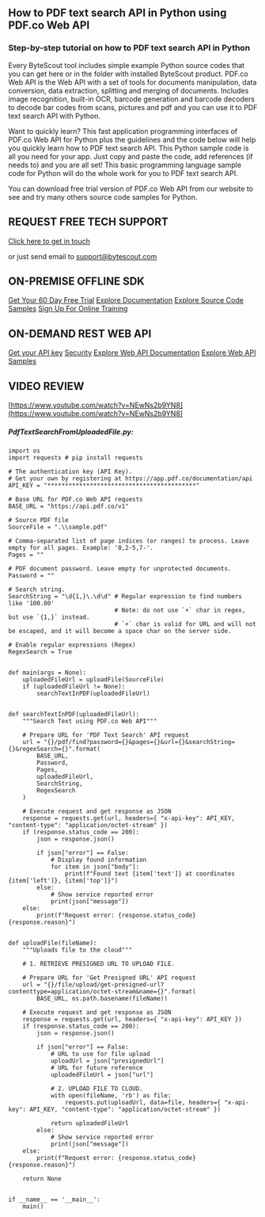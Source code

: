 ## How to PDF text search API in Python using PDF.co Web API

### Step-by-step tutorial on how to PDF text search API in Python

Every ByteScout tool includes simple example Python source codes that you can get here or in the folder with installed ByteScout product. PDF.co Web API is the Web API with a set of tools for documents manipulation, data conversion, data extraction, splitting and merging of documents. Includes image recognition, built-in OCR, barcode generation and barcode decoders to decode bar codes from scans, pictures and pdf and you can use it to PDF text search API with Python.

Want to quickly learn? This fast application programming interfaces of PDF.co Web API for Python plus the guidelines and the code below will help you quickly learn how to PDF text search API. This Python sample code is all you need for your app. Just copy and paste the code, add references (if needs to) and you are all set! This basic programming language sample code for Python will do the whole work for you to PDF text search API.

You can download free trial version of PDF.co Web API from our website to see and try many others source code samples for Python.

## REQUEST FREE TECH SUPPORT

[Click here to get in touch](https://bytescout.zendesk.com/hc/en-us/requests/new?subject=PDF.co%20Web%20API%20Question)

or just send email to [support@bytescout.com](mailto:support@bytescout.com?subject=PDF.co%20Web%20API%20Question) 

## ON-PREMISE OFFLINE SDK 

[Get Your 60 Day Free Trial](https://bytescout.com/download/web-installer?utm_source=github-readme)
[Explore Documentation](https://bytescout.com/documentation/index.html?utm_source=github-readme)
[Explore Source Code Samples](https://github.com/bytescout/ByteScout-SDK-SourceCode/)
[Sign Up For Online Training](https://academy.bytescout.com/)


## ON-DEMAND REST WEB API

[Get your API key](https://app.pdf.co/signup?utm_source=github-readme)
[Security](https://pdf.co/security)
[Explore Web API Documentation](https://apidocs.pdf.co?utm_source=github-readme)
[Explore Web API Samples](https://github.com/bytescout/ByteScout-SDK-SourceCode/tree/master/PDF.co%20Web%20API)

## VIDEO REVIEW

[https://www.youtube.com/watch?v=NEwNs2b9YN8](https://www.youtube.com/watch?v=NEwNs2b9YN8)




<!-- code block begin -->

##### **PdfTextSearchFromUploadedFile.py:**
    
```
import os
import requests # pip install requests

# The authentication key (API Key).
# Get your own by registering at https://app.pdf.co/documentation/api
API_KEY = "******************************************"

# Base URL for PDF.co Web API requests
BASE_URL = "https://api.pdf.co/v1"

# Source PDF file
SourceFile = ".\\sample.pdf"

# Comma-separated list of page indices (or ranges) to process. Leave empty for all pages. Example: '0,2-5,7-'.
Pages = ""

# PDF document password. Leave empty for unprotected documents.
Password = ""

# Search string. 
SearchString = "\d{1,}\.\d\d" # Regular expression to find numbers like '100.00'
                              # Note: do not use `+` char in regex, but use `{1,}` instead.
                              # `+` char is valid for URL and will not be escaped, and it will become a space char on the server side.

# Enable regular expressions (Regex) 
RegexSearch = True


def main(args = None):
    uploadedFileUrl = uploadFile(SourceFile)
    if (uploadedFileUrl != None):
        searchTextInPDF(uploadedFileUrl)


def searchTextInPDF(uploadedFileUrl):
    """Search Text using PDF.co Web API"""

    # Prepare URL for 'PDF Text Search' API request
    url = "{}/pdf/find?password={}&pages={}&url={}&searchString={}&regexSearch={}".format(
        BASE_URL,
        Password,
        Pages,
        uploadedFileUrl,
        SearchString,
        RegexSearch
    )

    # Execute request and get response as JSON
    response = requests.get(url, headers={ "x-api-key": API_KEY, "content-type": "application/octet-stream" })
    if (response.status_code == 200):
        json = response.json()

        if json["error"] == False:
            # Display found information
            for item in json["body"]:
                print(f"Found text {item['text']} at coordinates {item['left']}, {item['top']}")
        else:
            # Show service reported error
            print(json["message"])
    else:
        print(f"Request error: {response.status_code} {response.reason}")


def uploadFile(fileName):
    """Uploads file to the cloud"""
    
    # 1. RETRIEVE PRESIGNED URL TO UPLOAD FILE.

    # Prepare URL for 'Get Presigned URL' API request
    url = "{}/file/upload/get-presigned-url?contenttype=application/octet-stream&name={}".format(
        BASE_URL, os.path.basename(fileName))
    
    # Execute request and get response as JSON
    response = requests.get(url, headers={ "x-api-key": API_KEY })
    if (response.status_code == 200):
        json = response.json()
        
        if json["error"] == False:
            # URL to use for file upload
            uploadUrl = json["presignedUrl"]
            # URL for future reference
            uploadedFileUrl = json["url"]

            # 2. UPLOAD FILE TO CLOUD.
            with open(fileName, 'rb') as file:
                requests.put(uploadUrl, data=file, headers={ "x-api-key": API_KEY, "content-type": "application/octet-stream" })

            return uploadedFileUrl
        else:
            # Show service reported error
            print(json["message"])    
    else:
        print(f"Request error: {response.status_code} {response.reason}")

    return None


if __name__ == '__main__':
    main()
```

<!-- code block end -->